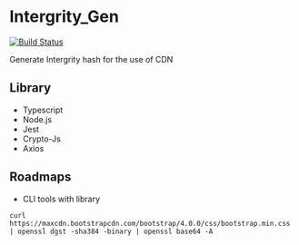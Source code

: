 # Intergrity_Gen

[![Build Status](https://travis-ci.org/superoo7/intergrity_gen.svg?branch=master)](https://travis-ci.org/superoo7/intergrity_gen)

Generate Intergrity hash for the use of CDN

## Library

- Typescript
- Node.js
- Jest
- Crypto-Js
- Axios

## Roadmaps

- CLI tools with library

```
curl https://maxcdn.bootstrapcdn.com/bootstrap/4.0.0/css/bootstrap.min.css | openssl dgst -sha384 -binary | openssl base64 -A
```
